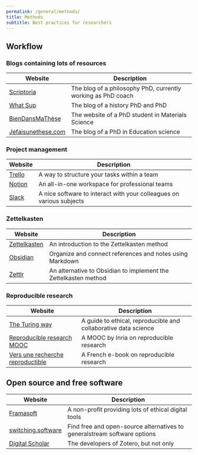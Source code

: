 ```yaml
---
permalink: /general/methods/
title: Methods
subtitle: Best practices for researchers
---
```


## Workflow

### Blogs containing lots of resources

| Website                                             | Description                                                  |
| --------------------------------------------------- | ------------------------------------------------------------ |
| [Scriptoria](https://www.scriptoria.org/fr/)        | The blog of a philosophy PhD, currently working as PhD coach |
| [What Sup](https://what-sup.net/)                   | The blog of a history PhD and PhD                            |
| [BienDansMaThèse](https://www.biendansmathese.com/) | The website of a PhD student in Materials Science            |
| [Jefaisunethese.com](https://jefaisunethese.com/)   | The blog of a PhD in Education science                       |

### Project management

| Website                               | Description                                                          |
| ------------------------------------- | -------------------------------------------------------------------- |
| [Trello](https://trello.com/)         | A way to structure your tasks within a team                          |
| [Notion](https://www.notion.so/)      | An all-in-one workspace for professional teams                       |
| [Slack](https://slack.com/intl/fr-fr) | A nice software to interact with your colleagues on various subjects |

### Zettelkasten

| Website                                               | Description                                                     |
| ----------------------------------------------------- | --------------------------------------------------------------- |
| [Zettelkasten](https://zettelkasten.de/introduction/) | An introduction to the Zettelkasten method                      |
| [Obsidian](https://obsidian.md/)                      | Organize and connect references and notes using Markdown        |
| [Zettlr](https://www.zettlr.com/)                     | An alternative to Obsidian to implement the Zettelkasten method |

### Reproducible research

| Website                                                                                                                            | Description                                                     |
| ---------------------------------------------------------------------------------------------------------------------------------- | --------------------------------------------------------------- |
| [The Turing way](https://the-turing-way.netlify.app/welcome)                                                                       | A guide to ethical, reproducible and collaborative data science |
| [Reproducible research MOOC](https://www.fun-mooc.fr/en/courses/reproducible-research-methodological-principles-transparent-scie/) | A MOOC by Inria on reproducible research                        |
| [Vers une recherche reproductible](https://rr-france.github.io/bookrr/)                                                            | A French e-book on reproducible research                        |

## Open source and free software

| Website                                           | Description                                                              |
| ------------------------------------------------- | ------------------------------------------------------------------------ |
| [Framasoft](https://framasoft.org/en/)            | A non-profit providing lots of ethical digital tools                     |
| [switching.software](https://switching.software/) | Find free and open-source alternatives to generalstream software options |
| [Digital Scholar](https://digitalscholar.org/)    | The developers of Zotero, but not only                                   |
